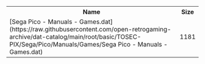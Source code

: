 <table>
<tr><th>Name</th><th>Size</th></tr>
<tr><td>[Sega Pico - Manuals - Games.dat](https://raw.githubusercontent.com/open-retrogaming-archive/dat-catalog/main/root/basic/TOSEC-PIX/Sega/Pico/Manuals/Games/Sega Pico - Manuals - Games.dat)</td><td>1181</td></tr>
</table>
